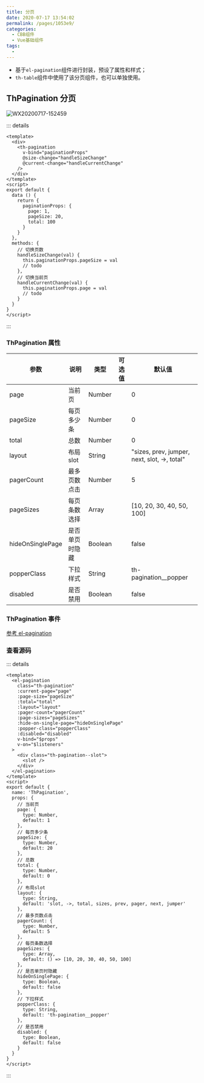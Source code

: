 ```yaml
---
title: 分页
date: 2020-07-17 13:54:02
permalink: /pages/1053e9/
categories: 
  - CBB组件
  - Vue基础组件
tags: 
  - 
---
```


- 基于`el-pagination`组件进行封装，预设了属性和样式；
- `th-table`组件中使用了该分页组件，也可以单独使用。

<!-- more -->

## ThPagination 分页

![WX20200717-152459](/img/th-vue-component/WX20200717-152459.png)

::: details
```vue
<template>
  <div>
    <th-pagination
      v-bind="paginationProps"
      @size-change="handleSizeChange"
      @current-change="handleCurrentChange"
    />
  </div>
</template>
<script>
export default {
  data () {
    return {
      paginationProps: {
        page: 1,
        pageSize: 20,
        total: 100
      }
    }
  },
  methods: {
    // 切换页数
    handleSizeChange(val) {
      this.paginationProps.pageSize = val
      // todo
    },
    // 切换当前页
    handleCurrentChange(val) {
      this.paginationProps.page = val
      // todo
    }
  }
}
</script>
```
:::

### ThPagination 属性

| 参数     | 说明           | 类型    | 可选值 | 默认值                                      |
| -------- | -------------- | ------- | ------ | ------------------------------------------- |
| page     | 当前页 | Number  |        | 0 |
| pageSize     | 每页多少条   | Number  |        |  0 |
| total    | 总数   | Number  |        | 0 |
| layout  | 布局slot | String   |        | "sizes, prev, jumper, next, slot, ->, total" |
| pagerCount  | 最多页数点击 | Number   |        | 5 |
| pageSizes  | 每页条数选择 | Array   |        | [10, 20, 30, 40, 50, 100] |
| hideOnSinglePage  | 是否单页时隐藏 | Boolean   |        | false |
| popperClass  | 下拉样式 | String   |        | th-pagination__popper |
| disabled  | 是否禁用 | Boolean   |        | false |

### ThPagination 事件

[参考 el-pagination](https://element.eleme.cn/#/zh-CN/component/pagination)


### 查看源码

::: details
```vue
<template>
  <el-pagination
    class="th-pagination"
    :current-page="page"
    :page-size="pageSize"
    :total="total"
    :layout="layout"
    :pager-count="pagerCount"
    :page-sizes="pageSizes"
    :hide-on-single-page="hideOnSinglePage"
    :popper-class="popperClass"
    :disabled="disabled"
    v-bind="$props"
    v-on="$listeners"
  >
    <div class="th-pagination--slot">
      <slot />
    </div>
  </el-pagination>
</template>
<script>
export default {
  name: 'ThPagination',
  props: {
    // 当前页
    page: {
      type: Number,
      default: 1
    },
    // 每页多少条
    pageSize: {
      type: Number,
      default: 20
    },
    // 总数
    total: {
      type: Number,
      default: 0
    },
    // 布局slot
    layout: {
      type: String,
      default: 'slot, ->, total, sizes, prev, pager, next, jumper'
    },
    // 最多页数点击
    pagerCount: {
      type: Number,
      default: 5
    },
    // 每页条数选择
    pageSizes: {
      type: Array,
      default: () => [10, 20, 30, 40, 50, 100]
    },
    // 是否单页时隐藏
    hideOnSinglePage: {
      type: Boolean,
      default: false
    },
    // 下拉样式
    popperClass: {
      type: String,
      default: 'th-pagination__popper'
    },
    // 是否禁用
    disabled: {
      type: Boolean,
      default: false
    }
  }
}
</script>
```
:::